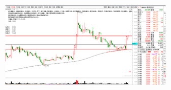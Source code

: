 ![Image](https://raw.githubusercontent.com/bentaoan/bentaoan/refs/heads/main/img/9d458bbe-0b02-4fab-bd53-e9b2f4e57cba.png)